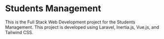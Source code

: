 # Students Management

This is the Full Stack Web Development project for the Students Management. This project is developed using Laravel, Inertia.js, Vue.js, and Tailwind CSS.
